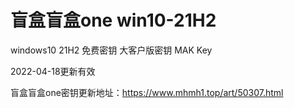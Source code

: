 # 盲盒盲盒one win10-21H2

windows10 21H2 免费密钥 大客户版密钥 MAK Key 

2022-04-18更新有效

盲盒盲盒one密钥更新地址：https://www.mhmh1.top/art/50307.html
